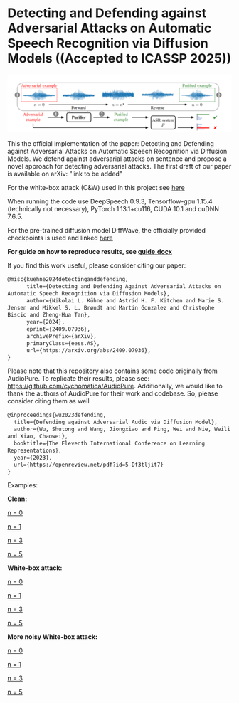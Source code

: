 
# Detecting and Defending against Adversarial Attacks on Automatic Speech Recognition via Diffusion Models ((Accepted to ICASSP 2025))

![Alt text](https://github.com/Kyhne/Detecting-and-Defending-Against-Adversarial-Attacks/blob/main/system.png)

This the official implementation of the paper: Detecting and Defending against Adversarial Attacks on Automatic Speech Recognition via Diffusion Models. We defend against adversarial attacks on sentence and propose a novel approach for detecting adversarial attacks. The first draft of our paper is available on arXiv: "link to be added"  

For the white-box attack (C&W) used in this project see [here](https://github.com/carlini/audio_adversarial_examples ) 

When running the code use DeepSpeech 0.9.3, Tensorflow-gpu 1.15.4 (technically not necessary), PyTorch 1.13.1+cu116, CUDA 10.1 and cuDNN 7.6.5.  

For the pre-trained diffusion model DiffWave, the officially provided checkpoints is used and linked [here](https://github.com/philsyn/DiffWave-unconditional/tree/master/exp/ch256_T200_betaT0.02/logs/checkpoint?fbclid=IwAR3MX0AMM7h8e-FIyF1EXJhVPI64AJAej61FVL_CicVCNABxJKx1MxRKUN8)  

**For guide on how to reproduce results, see [guide.docx](https://github.com/Kyhne/Detecting-and-Defending-Against-Adversarial-Attacks/blob/main/Guide.md)**

If you find this work useful, please consider citing our paper:
```
@misc{kuehne2024detectinganddefending,
      title={Detecting and Defending Against Adversarial Attacks on Automatic Speech Recognition via Diffusion Models}, 
      author={Nikolai L. Kühne and Astrid H. F. Kitchen and Marie S. Jensen and Mikkel S. L. Brøndt and Martin Gonzalez and Christophe Biscio and Zheng-Hua Tan},
      year={2024},
      eprint={2409.07936},
      archivePrefix={arXiv},
      primaryClass={eess.AS},
      url={https://arxiv.org/abs/2409.07936}, 
}
```
Please note that this repository also contains some code originally from AudioPure. To replicate their results, please see: https://github.com/cychomatica/AudioPure. Additionally, we would like to thank the authors of AudioPure for their work and codebase. So, please consider citing them as well
```
@inproceedings{wu2023defending,
  title={Defending against Adversarial Audio via Diffusion Model},
  author={Wu, Shutong and Wang, Jiongxiao and Ping, Wei and Nie, Weili and Xiao, Chaowei},
  booktitle={The Eleventh International Conference on Learning Representations},
  year={2023},
  url={https://openreview.net/pdf?id=5-Df3tljit7}
}
```
Examples:  

**Clean:**  

[n = 0](https://github.com/Kyhne/Detecting-and-Defending-Against-Adversarial-Attacks/assets/70662482/68fe9637-e795-4d01-83e4-22acd0045da0)

[n = 1](https://github.com/Kyhne/Detecting-and-Defending-Against-Adversarial-Attacks/assets/70662482/e34ebcb0-4435-460a-b7e4-4a8c75ea52a0)

[n = 3](https://github.com/Kyhne/Detecting-and-Defending-Against-Adversarial-Attacks/assets/70662482/d0e230cb-b528-4c66-bcf6-d21d6f8984a5)

[n = 5](https://github.com/Kyhne/Detecting-and-Defending-Against-Adversarial-Attacks/assets/70662482/31c30f26-befd-41c8-9799-3db4c5b781a1)


**White-box attack:**  

[n = 0](https://github.com/Kyhne/Detecting-and-Defending-Against-Adversarial-Attacks/assets/70662482/b983b786-dc6d-4839-8d2a-24ef18825571)

[n = 1](https://github.com/Kyhne/Detecting-and-Defending-Against-Adversarial-Attacks/assets/70662482/29d21e5f-bbd8-47e4-adaa-88c3fe7f19cf)

[n = 3](https://github.com/Kyhne/Detecting-and-Defending-Against-Adversarial-Attacks/assets/70662482/5cc2dd12-df24-45fd-a529-b47f0becb1b3)

[n = 5](https://github.com/Kyhne/Detecting-and-Defending-Against-Adversarial-Attacks/assets/70662482/4cc22f70-495b-46a8-b740-c8d77cbf02c9)


**More noisy White-box attack:**  

[n = 0](https://github.com/Kyhne/Detecting-and-Defending-Against-Adversarial-Attacks/assets/70662482/bdac8a8c-9d7c-4209-bba1-0d078b841ed9)

[n = 1](https://github.com/Kyhne/Detecting-and-Defending-Against-Adversarial-Attacks/assets/70662482/3a88045c-3126-4981-a676-609968d49c2e)

[n = 3]( https://github.com/Kyhne/Detecting-and-Defending-Against-Adversarial-Attacks/assets/70662482/eda6f5fe-523b-4089-9ea8-c3ae7344cc75)

[n = 5](https://github.com/Kyhne/Detecting-and-Defending-Against-Adversarial-Attacks/assets/70662482/99d059cf-5321-47ea-8d14-12e8bc2c17f3)
